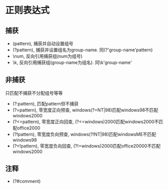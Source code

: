 # 正则表达式

## 捕获

* (pattern), 捕获并自动设置组号
* (?<group-name>pattern), 捕获并设置组名为group-name. 同(?'group-name'pattern)
* \num, 反向引用捕获组(num为组号)
* \k<group-name>, 反向引用捕获组(group-name为组名). 同\k'group-name'

## 非捕获

只匹配不捕获不分配组号等等

* (?:pattern), 匹配pattern但不捕获
* (?=pattern), 零宽度正向预查, windows(?=NT|98)匹配windows98不匹配windows2000
* (?<=pattern), 零宽度正向回查, (?<=windows)2000匹配windows2000不匹配office2000
* (?!pattern), 零宽度负向预查, windows(?!NT|98)匹配windowsME不匹配windows98
* (?<!pattern), 零宽度负向回查, (?!=windows)2000匹配office20000不匹配windows2000

## 注释
* (?#comment)
